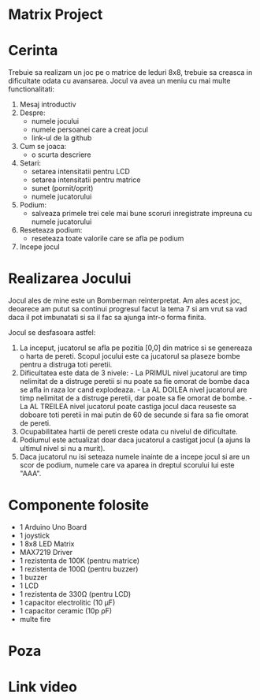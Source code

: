 # Matrix Project

# Cerinta

Trebuie sa realizam un joc pe o matrice de leduri 8x8, trebuie sa creasca in dificultate odata cu avansarea. Jocul va avea un meniu cu mai multe functionalitati:
  1. Mesaj introductiv
  2. Despre:
      - numele jocului
      - numele persoanei care a creat jocul
      - link-ul de la github
  3. Cum se joaca:
      - o scurta descriere
  4. Setari:
      - setarea intensitatii pentru LCD
      - setarea intensitatii pentru matrice
      - sunet (pornit/oprit)
      - numele jucatorului
  5. Podium:
      - salveaza primele trei cele mai bune scoruri inregistrate impreuna cu numele jucatorului
  6. Reseteaza podium:
      - reseteaza toate valorile care se afla pe podium
  7. Incepe jocul

# Realizarea Jocului

Jocul ales de mine este un Bomberman reinterpretat. Am ales acest joc, deoarece am putut sa continui progresul facut la tema 7 si am vrut sa vad daca il pot imbunatati si sa il fac sa ajunga intr-o forma finita.

Jocul se desfasoara astfel: 
  1. La inceput, jucatorul se afla pe pozitia [0,0] din matrice si se genereaza o harta de pereti. Scopul jocului este ca jucatorul sa plaseze bombe pentru a distruga toti peretii.
  2. Dificultatea este data de 3 nivele:
    - La PRIMUL nivel jucatorul are timp nelimitat de a distruge peretii si nu poate sa fie omorat de bombe daca se afla in raza lor cand explodeaza.
    - La AL DOILEA nivel jucatorul are timp nelimitat de a distruge peretii, dar poate sa fie omorat de bombe.
    - La AL TREILEA nivel jucatorul poate castiga jocul daca reuseste sa doboare toti peretii in mai putin de 60 de secunde si fara sa fie omorat de pereti.
  3. Ocupabilitatea hartii de pereti creste odata cu nivelul de dificultate.
  4. Podiumul este actualizat doar daca jucatorul a castigat jocul (a ajuns la ultimul nivel si nu a murit).
  5. Daca jucatorul nu isi seteaza numele inainte de a incepe jocul si are un scor de podium, numele care va aparea in dreptul scorului lui este "AAA".

# Componente folosite

- 1 Arduino Uno Board
- 1 joystick
- 1 8x8 LED Matrix
- MAX7219 Driver
- 1 rezistenta de 100K (pentru matrice)
- 1 rezistenta de 100Ω (pentru buzzer)
- 1 buzzer
- 1 LCD
- 1 rezistenta de 330Ω (pentru LCD)
- 1 capacitor electrolitic (10 µF)
- 1 capacitor ceramic (10p ρF)
- multe fire

# Poza

# Link video
  


